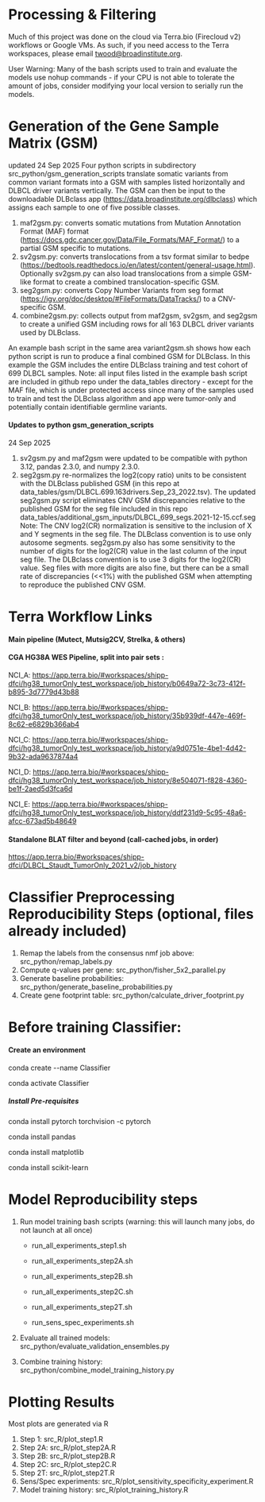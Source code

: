 # Processing & Filtering
Much of this project was done on the cloud via Terra.bio (Firecloud v2) 
workflows or Google VMs. As such, if you need access to the Terra workspaces, 
please email twood@broadinstitute.org.


User Warning: Many of the bash scripts used to train and
evaluate the models use nohup commands - if your CPU is not able to tolerate
the amount of jobs, consider modifying your local version to serially run the models.

# Generation of the Gene Sample Matrix (GSM)
updated 24 Sep 2025
Four python scripts in subdirectory src_python/gsm_generation_scripts translate somatic 
variants from common variant formats into a GSM with samples listed horizontally and DLBCL
driver variants vertically. The GSM can then be input to the downloadable DLBclass app 
(https://data.broadinstitute.org/dlbclass) which assigns each sample to one of 
five possible classes. 

1) maf2gsm.py: converts somatic mutations from Mutation Annotation Format (MAF) format 
(https://docs.gdc.cancer.gov/Data/File_Formats/MAF_Format/) to a partial GSM specific to 
mutations.  
2) sv2gsm.py: converts translocations from a tsv format similar to bedpe 
(https://bedtools.readthedocs.io/en/latest/content/general-usage.html). Optionally sv2gsm.py 
can also load translocations from a simple GSM-like format to create a combined 
translocation-specific GSM. 
3) seg2gsm.py: converts Copy Number Variants from seg format 
(https://igv.org/doc/desktop/#FileFormats/DataTracks/) to a CNV-specific GSM. 
4) combine2gsm.py: collects output from maf2gsm, sv2gsm, and seg2gsm to create a unified 
GSM including rows for all 163 DLBCL driver variants used by DLBclass. 

An example bash script in the same area variant2gsm.sh shows how each python script is run
to produce a final combined GSM for DLBclass. In this example the GSM includes the entire 
DLBclass training and test cohort of 699 DLBCL samples.  Note: all input files listed in the 
example bash script are included in github repo under the data_tables directory - 
except for the MAF file, which is under protected access since many of the samples used to
train and test the DLBclass algorithm and app were tumor-only and potentially contain 
identifiable germline variants. 

#### Updates to python gsm_generation_scripts
24 Sep 2025

1) sv2gsm.py and maf2gsm were updated to be compatible with python 3.12, pandas 2.3.0, and 
numpy 2.3.0. 
2) seg2gsm.py re-normalizes the log2(copy ratio) units to be consistent with the DLBclass 
published GSM (in this repo at data_tables/gsm/DLBCL.699.163drivers.Sep_23_2022.tsv). The 
updated seg2gsm.py script eliminates CNV GSM discrepancies relative to the published 
GSM for the seg file included in this repo 
data_tables/additional_gsm_inputs/DLBCL_699_segs.2021-12-15.ccf.seg  
Note:
The CNV log2(CR) normalization is sensitive to the inclusion of X and Y segments in the seg 
file.  The DLBclass convention is to use only autosome segments. seg2gsm.py also has some 
sensitivity to the number of digits for the log2(CR) value in the last column of the input 
seg file. The DLBclass convention is to use 3 digits for the log2(CR) value.  Seg files 
with more digits are also fine, but there can be a small rate of discrepancies (<<1%) with the
published GSM when attempting to reproduce the published CNV GSM. 

# Terra Workflow Links

#### Main pipeline (Mutect, Mutsig2CV, Strelka, & others)

#### CGA HG38A WES Pipeline, split into pair sets :

NCI_A: https://app.terra.bio/#workspaces/shipp-dfci/hg38_tumorOnly_test_workspace/job_history/b0649a72-3c73-412f-b895-3d7779d43b88

NCI_B: https://app.terra.bio/#workspaces/shipp-dfci/hg38_tumorOnly_test_workspace/job_history/35b939df-447e-469f-8c62-e6829b366ab4

NCI_C: https://app.terra.bio/#workspaces/shipp-dfci/hg38_tumorOnly_test_workspace/job_history/a9d0751e-4be1-4d42-9b32-ada9637874a4

NCI_D: https://app.terra.bio/#workspaces/shipp-dfci/hg38_tumorOnly_test_workspace/job_history/8e504071-f828-4360-be1f-2aed5d3fca6d

NCI_E: https://app.terra.bio/#workspaces/shipp-dfci/hg38_tumorOnly_test_workspace/job_history/ddf231d9-5c95-48a6-afcc-673ad5b48649

#### Standalone BLAT filter and beyond (call-cached jobs, in order)

https://app.terra.bio/#workspaces/shipp-dfci/DLBCL_Staudt_TumorOnly_2021_v2/job_history

# Classifier Preprocessing Reproducibility Steps (optional, files already included)

1) Remap the labels from the consensus nmf job above: src_python/remap_labels.py
2) Compute q-values per gene: src_python/fisher_5x2_parallel.py
3) Generate baseline probabilities: src_python/generate_baseline_probabilities.py
4) Create gene footprint table: src_python/calculate_driver_footprint.py

# Before training Classifier:

#### Create an environment

conda create --name Classifier

conda activate Classifier

##### Install Pre-requisites

conda install pytorch torchvision -c pytorch

conda install pandas

conda install matplotlib

conda install scikit-learn

# Model Reproducibility steps

1) Run model training bash scripts (warning: this will launch many jobs, do not launch at all once)

    * run_all_experiments_step1.sh
    
    * run_all_experiments_step2A.sh
    
    * run_all_experiments_step2B.sh
    
    * run_all_experiments_step2C.sh
    
    * run_all_experiments_step2T.sh
    
    * run_sens_spec_experiments.sh

2) Evaluate all trained models: src_python/evaluate_validation_ensembles.py
3) Combine training history: src_python/combine_model_training_history.py

# Plotting Results

Most plots are generated via R

1) Step 1: src_R/plot_step1.R
2) Step 2A: src_R/plot_step2A.R
3) Step 2B: src_R/plot_step2B.R
4) Step 2C: src_R/plot_step2C.R
5) Step 2T: src_R/plot_step2T.R
6) Sens/Spec experiments: src_R/plot_sensitivity_specificity_experiment.R
7) Model training history: src_R/plot_training_history.R

